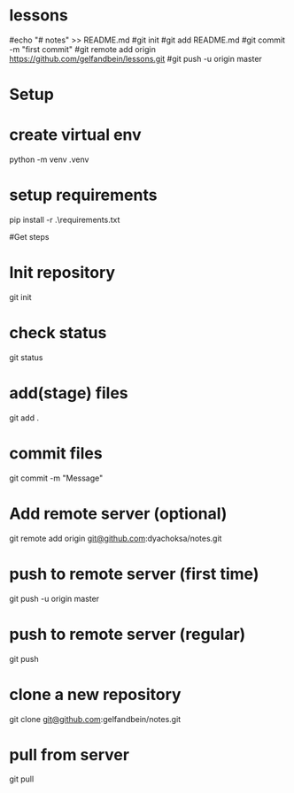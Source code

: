 # lessons
#echo "# notes" >> README.md
#git init
#git add README.md
#git commit -m "first commit"
#git remote add origin https://github.com/gelfandbein/lessons.git
#git push -u origin master

# Setup
# create virtual env
python -m venv .venv

# setup requirements
pip install -r .\requirements.txt

#Get steps
# Init repository
git init

# check status
git status

# add(stage) files
git add .

# commit files
git commit -m "Message"

# Add remote server (optional)
git remote add origin git@github.com:dyachoksa/notes.git

# push to remote server (first time)
git push -u origin master

# push to remote server (regular)
git push

# clone a new repository
git clone git@github.com:gelfandbein/notes.git

# pull from server
git pull


